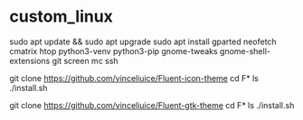 # custom_linux

sudo apt update && sudo apt upgrade
sudo apt install gparted neofetch cmatrix htop python3-venv python3-pip gnome-tweaks gnome-shell-extensions git screen mc ssh 

git clone https://github.com/vinceliuice/Fluent-icon-theme
cd F*
ls
./install.sh


git clone https://github.com/vinceliuice/Fluent-gtk-theme
cd F*
ls
./install.sh
